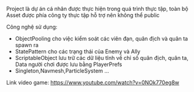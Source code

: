 Project là dự án cá nhân được thực hiện trong quá trình thực tập, toàn bộ Asset được phía công ty thực tập hỗ trợ nên không thể public

Công nghệ sử dụng:
- ObjectPooling cho việc kiểm soát các viên đạn, quân địch và quân ta spawn ra
- StatePattern cho các trạng thái của Enemy và Ally
- ScriptableObject lưu trữ các dữ liệu tĩnh về chỉ số quân địch, quân ta, Data người chơi được lưu bằng PlayerPrefs
- Singleton,Navmesh,ParticleSystem ...

Link video game: 
https://www.youtube.com/watch?v=0NOk770eg8w
